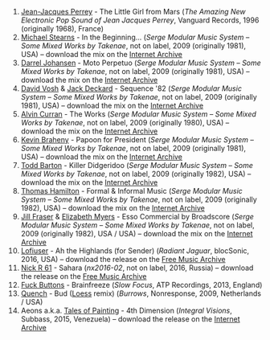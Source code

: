 1. [Jean-Jacques Perrey](http://musicbrainz.org/artist/49a5b367-9a25-43eb-a055-34803a5dce55) - The Little Girl from Mars (_The Amazing New Electronic Pop Sound of Jean Jacques Perrey_, Vanguard Records, 1996 (originally 1968), France)
1. [Michael Stearns](http://musicbrainz.org/artist/d85b8725-81eb-4ce0-81c3-daf5cf4cb7b7) - In the Beginning... (_Serge Modular Music System – Some Mixed Works by Takenae_, not on label, 2009 (originally 1981), USA) – download the mix on the [Internet Archive](https://archive.org/details/SergeModularMusicSystem-SomeMixedWorkByTakenae-2009)
1. [Darrel Johansen](http://musicbrainz.org/artist/eb6d1cd4-475b-40b6-847b-b2546fa5f586) - Moto Perpetuo (_Serge Modular Music System – Some Mixed Works by Takenae_, not on label, 2009 (originally 1981), USA) – download the mix on the [Internet Archive](https://archive.org/details/SergeModularMusicSystem-SomeMixedWorkByTakenae-2009)
1. [David Vosh](http://musicbrainz.org/artist/8e4ffc7a-35e1-42c0-9188-7b28f512bc59) & [Jack Deckard](http://musicbrainz.org/artist/0c5118f3-0a97-47cc-9fa0-8c27048716de) - Sequence '82 (_Serge Modular Music System – Some Mixed Works by Takenae_, not on label, 2009 (originally 1981), USA) – download the mix on the [Internet Archive](https://archive.org/details/SergeModularMusicSystem-SomeMixedWorkByTakenae-2009)
1. [Alvin Curran](http://musicbrainz.org/artist/89f96a18-5349-4c9b-a488-b8b33cbd84d3) - The Works (_Serge Modular Music System – Some Mixed Works by Takenae_, not on label, 2009 (originally 1980), USA) – download the mix on the [Internet Archive](https://archive.org/details/SergeModularMusicSystem-SomeMixedWorkByTakenae-2009)
1. [Kevin Braheny](http://musicbrainz.org/artist/7a3e7518-f6af-4c26-9292-0ebda33486e4) - Papoon for President (_Serge Modular Music System – Some Mixed Works by Takenae_, not on label, 2009 (originally 1981), USA) – download the mix on the [Internet Archive](https://archive.org/details/SergeModularMusicSystem-SomeMixedWorkByTakenae-2009)
1. [Todd Barton](http://musicbrainz.org/artist/95c6a666-d71b-4255-ac08-84ad1a677ce9) - Killer Didgeridoo (_Serge Modular Music System – Some Mixed Works by Takenae_, not on label, 2009 (originally 1982), USA) – download the mix on the [Internet Archive](https://archive.org/details/SergeModularMusicSystem-SomeMixedWorkByTakenae-2009)
1. [Thomas Hamilton](https://musicbrainz.org/artist/c87c02fe-16cf-4190-a01b-eab070f1cc25) - Formal & Informal Music (_Serge Modular Music System – Some Mixed Works by Takenae_, not on label, 2009 (originally 1982), USA) – download the mix on the [Internet Archive](https://archive.org/details/SergeModularMusicSystem-SomeMixedWorkByTakenae-2009)
1. [Jill Fraser](http://musicbrainz.org/artist/c08138b1-258d-45f0-963b-df95ff526451) & [Elizabeth Myers](http://musicbrainz.org/artist/aae495c9-15e1-437c-ab69-cd8a32c94a09) - Esso Commercial by Broadscore (_Serge Modular Music System – Some Mixed Works by Takenae_, not on label, 2009 (originally 1982), USA / USA) – download the mix on the [Internet Archive](https://archive.org/details/SergeModularMusicSystem-SomeMixedWorkByTakenae-2009)
1. [Lofiuser](http://musicbrainz.org/artist/cb348bae-d7ea-44bf-b6d2-6ce4f60d9c78) - Ah the Highlands (for Sender) (_Radiant Jaguar_, blocSonic, 2016, USA) – download the release on the [Free Music Archive](http://freemusicarchive.org/music/Lofiuser_1335/Radiant_Jaguar)
1. [Nick R 61](http://musicbrainz.org/artist/62670d89-cd30-427e-8040-d4bf13f2caf3) - Sahara (_nx2016-02_, not on label, 2016, Russia) – download the release on the [Free Music Archive](http://freemusicarchive.org/music/Miquel_Parera/nx2016-02)
1. [Fuck Buttons](http://musicbrainz.org/artist/f4640b20-b76b-40d3-9ffc-a38b6718b273) - Brainfreeze (_Slow Focus_, ATP Recordings, 2013, England)
1. [Quench](http://musicbrainz.org/artist/91790b6d-3b93-43f6-a77a-de410057b08c) - Bud ([Loess](http://musicbrainz.org/artist/98c65a03-f9a7-4d69-aa46-1637135ca6c3) remix) (_Burrows_, Nonresponse, 2009, Netherlands / USA)
1. Aeons a.k.a. [Tales of Painting](https://musicbrainz.org/artist/c329b628-253b-4e4d-b96f-0a45f64761b0) - 4th Dimension (_Integral Visions_, Subbass, 2015, Venezuela) – download the release on the [Internet Archive](https://archive.org/details/06MichaelBrcknerYgramul)